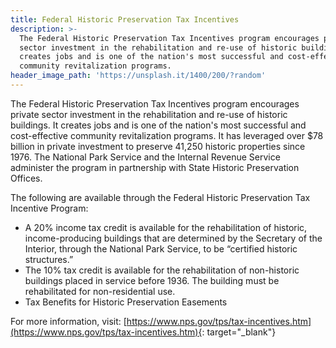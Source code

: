 ```yaml
---
title: Federal Historic Preservation Tax Incentives
description: >-
  The Federal Historic Preservation Tax Incentives program encourages private
  sector investment in the rehabilitation and re-use of historic buildings. It
  creates jobs and is one of the nation's most successful and cost-effective
  community revitalization programs.
header_image_path: 'https://unsplash.it/1400/200/?random'
---
```


The Federal Historic Preservation Tax Incentives program encourages private sector investment in the rehabilitation and re-use of historic buildings. It creates jobs and is one of the nation's most successful and cost-effective community revitalization programs. It has leveraged over $78 billion in private investment to preserve 41,250 historic properties since 1976. The National Park Service and the Internal Revenue Service administer the program in partnership with State Historic Preservation Offices.

The following are available through the Federal Historic Preservation Tax Incentive Program:

* A 20% income tax credit is available for the rehabilitation of historic, income-producing buildings that are determined by the Secretary of the Interior, through the National Park Service, to be “certified historic structures.”
* The 10% tax credit is available for the rehabilitation of non-historic buildings placed in service before 1936. The building must be rehabilitated for non-residential use.&nbsp;
* Tax Benefits for Historic Preservation Easements

For more information, visit: [https://www.nps.gov/tps/tax-incentives.htm](https://www.nps.gov/tps/tax-incentives.htm){: target="_blank"}